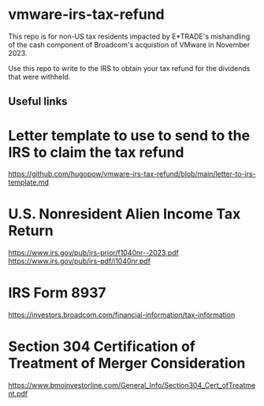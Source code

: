 # vmware-irs-tax-refund

This repo is for non-US tax residents impacted by E*TRADE's mishandling of the cash component of Broadcom's acquistion of VMware in November 2023.

Use this repo to write to the IRS to obtain your tax refund for the dividends that were withheld.

## Useful links

# Letter template to use to send to the IRS to claim the tax refund
https://github.com/hugopow/vmware-irs-tax-refund/blob/main/letter-to-irs-template.md

# U.S. Nonresident Alien Income Tax Return
https://www.irs.gov/pub/irs-prior/f1040nr--2023.pdf
https://www.irs.gov/pub/irs-pdf/i1040nr.pdf

# IRS Form 8937
https://investors.broadcom.com/financial-information/tax-information

# Section 304 Certification of Treatment of Merger Consideration
https://www.bmoinvestorline.com/General_Info/Section304_Cert_ofTreatment.pdf
